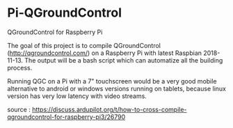 # Pi-QGroundControl
QGroundControl for Raspberry Pi

The goal of this project is to compile QGroundControl (http://qgroundcontrol.com/) on a Raspberry Pi with latest Raspbian 2018-11-13.
The output will be a bash script which can automatize all the building process.

Running QGC on a Pi with a 7" touchscreen would be a very good mobile alternative to android or windows versions running on tablets, because linux version has very low latency with video streams.

source : https://discuss.ardupilot.org/t/how-to-cross-compile-qgroundcontrol-for-raspberry-pi3/26790
